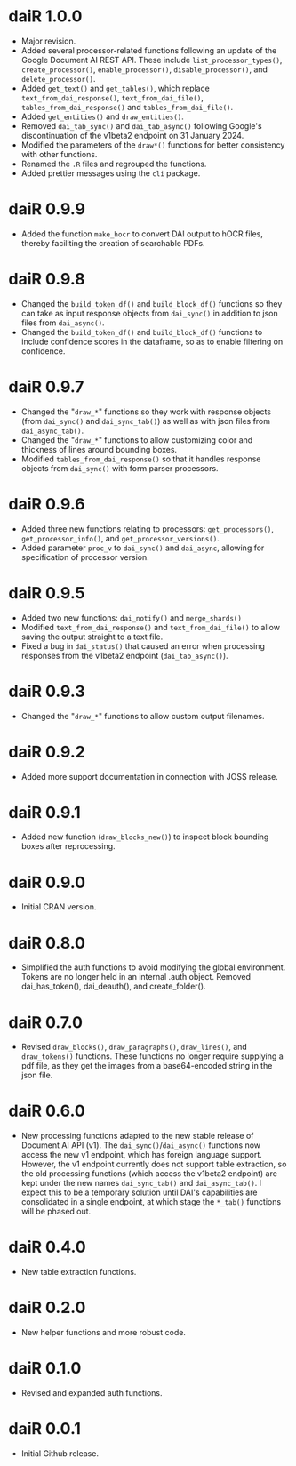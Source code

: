 # daiR 1.0.0
- Major revision.
- Added several processor-related functions following an update of the Google Document AI REST API. These include `list_processor_types()`, `create_processor()`, `enable_processor()`, `disable_processor()`, and `delete_processor()`.
- Added `get_text()` and `get_tables()`, which replace `text_from_dai_response()`, `text_from_dai_file()`, `tables_from_dai_response()` and `tables_from_dai_file()`.
- Added `get_entities()` and `draw_entities()`.
- Removed `dai_tab_sync()` and `dai_tab_async()` following Google's discontinuation of the v1beta2 endpoint on 31 January 2024.
- Modified the parameters of the `draw*()` functions for better consistency with other functions.
- Renamed the `.R` files and regrouped the functions.
- Added prettier messages using the `cli` package.

# daiR 0.9.9
- Added the function `make_hocr` to convert DAI output to hOCR files, thereby faciliting the creation of searchable PDFs. 

# daiR 0.9.8
- Changed the `build_token_df()` and `build_block_df()` functions so they can take as input response objects from `dai_sync()` in addition to json files from `dai_async()`. 
- Changed the `build_token_df()` and `build_block_df()` functions to include confidence scores in the dataframe, so as to enable filtering on confidence.

# daiR 0.9.7
- Changed the "`draw_*`" functions so they work with response objects (from `dai_sync()` and `dai_sync_tab()`) as well as with json files from `dai_async_tab()`.
- Changed the "`draw_*`" functions to allow customizing color and thickness of lines around bounding boxes.
- Modified `tables_from_dai_response()` so that it handles response objects from `dai_sync()` with form parser processors.

# daiR 0.9.6
- Added three new functions relating to processors: `get_processors()`, `get_processor_info()`, and `get_processor_versions()`. 
- Added parameter `proc_v` to `dai_sync()` and `dai_async`, allowing for specification of processor version.

# daiR 0.9.5

- Added two new functions: `dai_notify()` and `merge_shards()`
- Modified `text_from_dai_response()` and `text_from_dai_file()` to allow saving the output straight to a text file. 
- Fixed a bug in `dai_status()` that caused an error when processing responses from the v1beta2 endpoint (`dai_tab_async()`).  

# daiR 0.9.3

- Changed the "`draw_*`" functions to allow custom output filenames. 

# daiR 0.9.2

- Added more support documentation in connection with JOSS release.

# daiR 0.9.1

- Added new function (`draw_blocks_new()`) to inspect block bounding boxes after reprocessing.

# daiR 0.9.0 

- Initial CRAN version.

# daiR 0.8.0 

- Simplified the auth functions to avoid modifying the global environment. Tokens are no longer held in an internal .auth object. Removed dai_has_token(), dai_deauth(), and create_folder().  

# daiR 0.7.0

- Revised `draw_blocks()`, `draw_paragraphs()`, `draw_lines()`, and `draw_tokens()` functions. These functions no longer require supplying a pdf file, as they get the images from a base64-encoded string in the json file. 

# daiR 0.6.0

- New processing functions adapted to the new stable release of Document AI API (v1). The `dai_sync()`/`dai_async()` functions now access the new v1 endpoint, which has foreign language support. However, the v1 endpoint currently does not support table extraction, so the old processing functions (which access the v1beta2 endpoint) are kept under the new names `dai_sync_tab()` and `dai_async_tab()`. I expect this to be a temporary solution until DAI's capabilities are consolidated in a single endpoint, at which stage the `*_tab()` functions will be phased out.

# daiR 0.4.0

- New table extraction functions. 

# daiR 0.2.0

- New helper functions and more robust code.

# daiR 0.1.0

- Revised and expanded auth functions.

# daiR 0.0.1

- Initial Github release.
